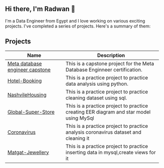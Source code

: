 ## Hi there, I'm Radwan 👋
I'm a Data Engineer from Egypt and I love working on various exciting projects. I've completed a series of projects. Here's a summary of them:

##  Projects 

| Name | Description |
|---|---|
| [Meta database engineer capstone](https://github.com/rawdan14/Little-Lemon) | This is a capstone project for the Meta Database Enginneer certification.|
| [Hotel-Booking](https://github.com/rawdan14/Hotel-Booking) | This is a practice project to practice data analysis using python. |
| [NashvileHousing](https://github.com/rawdan14/NashvileHousing) | This is a practice project to practice cleaning dataset using sql. |
| [Global-Super-Store](https://github.com/rawdan14/Global-Super-Store) | This is a practice project to practice creating EER diagram and star model using MySql  |
| [Coronavirus](https://github.com/rawdan14/Coronavirus) | This is a practice project to practice analysis coronavirus dataset and cleaning it  |
| [Matgat-Jewellery](https://github.com/rawdan14/Matgat-Jewellery) | This is a practice project to practice inserting data in mysql,create views for it |
